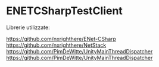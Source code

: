 # ENETCSharpTestClient

Librerie utilizzate:

https://github.com/nxrighthere/ENet-CSharp
https://github.com/nxrighthere/NetStack
https://github.com/PimDeWitte/UnityMainThreadDispatcher
https://github.com/PimDeWitte/UnityMainThreadDispatcher
